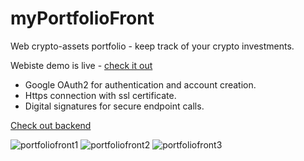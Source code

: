 # myPortfolioFront

 Web crypto-assets portfolio - keep track of your crypto investments.

Webiste demo is live - [check it out](https://kornelgut-cryptoportfolio.pl/)

* Google OAuth2 for authentication and account creation.
* Https connection with ssl certificate.
* Digital signatures for secure endpoint calls.

[Check out backend](https://github.com/takado8/myPortfolioBackend)

![portfoliofront1](https://github.com/takado8/myPortfolioFront/assets/39505866/b83c5cca-b99d-4ad7-a0f7-e96705a696df)
![portfoliofront2](https://github.com/takado8/myPortfolioFront/assets/39505866/21a3729d-6abc-439a-82b0-b5c25030c0ce)
![portfoliofront3](https://github.com/takado8/myPortfolioFront/assets/39505866/c19afa42-2f2f-4a4b-a1c6-629d2b179f91)

